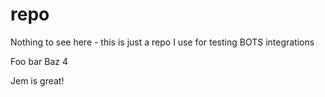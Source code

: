 # repo

Nothing to see here - this is just a repo I use for testing BOTS integrations

Foo bar Baz 4

Jem is great!
